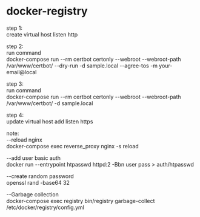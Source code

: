 # docker-registry

step 1:<br>
create virtual host listen http

step 2:<br>
run command<br>
docker-compose run --rm  certbot certonly --webroot --webroot-path /var/www/certbot/ --dry-run -d sample.local --agree-tos -m your-email@local

step 3:<br>
run command<br>
docker-compose run --rm  certbot certonly --webroot --webroot-path /var/www/certbot/ -d sample.local

step 4:<br>
update virtual host add listen https

note:<br>
--reload nginx<br>
docker-compose exec reverse_proxy nginx -s reload

--add user basic auth<br>
docker run --entrypoint htpasswd httpd:2 -Bbn user pass > auth/htpasswd

--create random password<br>
openssl rand -base64 32

--Garbage collection<br>
docker-compose exec registry bin/registry garbage-collect /etc/docker/registry/config.yml